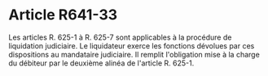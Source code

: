 # Article R641-33

Les articles R. 625-1 à R. 625-7 sont applicables à la procédure de liquidation judiciaire. Le liquidateur exerce les fonctions dévolues par ces dispositions au mandataire judiciaire. Il remplit l'obligation mise à la charge du débiteur par le deuxième alinéa de l'article R. 625-1.
